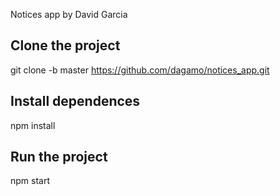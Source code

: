 Notices app by David Garcia

## Clone the project
git clone -b master https://github.com/dagamo/notices_app.git

## Install dependences
npm install

## Run the project
npm start
 

